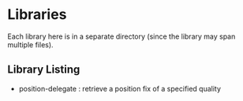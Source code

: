 # Libraries
Each library here is in a separate directory (since the library may span multiple files).

## Library Listing
- position-delegate : retrieve a position fix of a specified quality
